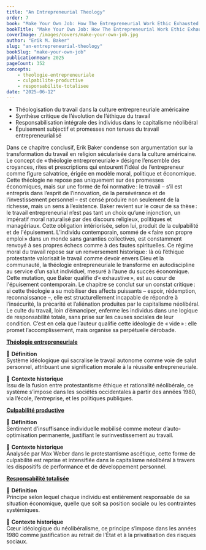 ```yaml
---
title: "An Entrepreneurial Theology"
order: 7
book: "Make Your Own Job: How The Entrepreneurial Work Ethic Exhausted America"
bookTitle: "Make Your Own Job: How The Entrepreneurial Work Ethic Exhausted America"
coverImage: /images/covers/make-your-own-job.jpg
author: "Erik M. Baker"
slug: "an-entrepreneurial-theology"
bookSlug: "make-your-own-job"
publicationYear: 2025
pageCount: 352
concepts:
    - theologie-entrepreneuriale
    - culpabilite-productive
    - responsabilite-totalisee
date: "2025-06-12"
---
```


<!--themes:start-->
- Théologisation du travail dans la culture entrepreneuriale américaine
- Synthèse critique de l’évolution de l’éthique du travail
- Responsabilisation intégrale des individus dans le capitalisme néolibéral
- Épuisement subjectif et promesses non tenues du travail entrepreneurialisé
<!--themes:end--> 

<!--summary:start-->
Dans ce chapitre conclusif, Erik Baker condense son argumentation sur la transformation du travail en religion sécularisée dans la culture américaine. Le concept de « théologie entrepreneuriale » désigne l’ensemble des croyances, rites et prescriptions qui entourent l’idéal de l’entrepreneur comme figure salvatrice, érigée en modèle moral, politique et économique. Cette théologie ne repose pas uniquement sur des promesses économiques, mais sur une forme de foi normative : le travail – s’il est entrepris dans l’esprit de l’innovation, de la persévérance et de l’investissement personnel – est censé produire non seulement de la richesse, mais un sens à l’existence.
Baker revient sur le cœur de sa thèse : le travail entrepreneurial n’est pas tant un choix qu’une injonction, un impératif moral naturalisé par des discours religieux, politiques et managériaux. Cette obligation intériorisée, selon lui, produit de la culpabilité et de l'épuisement. L’individu contemporain, sommé de « faire son propre emploi » dans un monde sans garanties collectives, est constamment renvoyé à ses propres échecs comme à des fautes spirituelles.
Ce régime moral du travail repose sur un renversement historique : là où l’éthique protestante valorisait le travail comme devoir envers Dieu et la communauté, la théologie entrepreneuriale le transforme en autodiscipline au service d’un salut individuel, mesuré à l’aune du succès économique. Cette mutation, que Baker qualifie d’« exhaustive », est au cœur de l'épuisement contemporain.
Le chapitre se conclut sur un constat critique : si cette théologie a su mobiliser des affects puissants – espoir, rédemption, reconnaissance –, elle est structurellement incapable de répondre à l’insécurité, la précarité et l’aliénation produites par le capitalisme néolibéral. Le culte du travail, loin d’émanciper, enferme les individus dans une logique de responsabilité totale, sans prise sur les causes sociales de leur condition. C’est en cela que l’auteur qualifie cette idéologie de « vide » : elle promet l’accomplissement, mais organise sa perpétuelle dérobade.

<!--summary:end-->

<!--concepts:start-->

[**Théologie entrepreneuriale**](/concepts/theologie-entrepreneuriale)

🔹 **Définition**  
Système idéologique qui sacralise le travail autonome comme voie de salut personnel, attribuant une signification morale à la réussite entrepreneuriale.

🔹 **Contexte historique**  
Issu de la fusion entre protestantisme éthique et rationalité néolibérale, ce système s’impose dans les sociétés occidentales à partir des années 1980, via l’école, l’entreprise, et les politiques publiques.

[**Culpabilité productive**](/concepts/culpabilite-productive)

🔹 **Définition**  
Sentiment d’insuffisance individuelle mobilisé comme moteur d’auto-optimisation permanente, justifiant le surinvestissement au travail.

🔹 **Contexte historique**  
Analysée par Max Weber dans le protestantisme ascétique, cette forme de culpabilité est reprise et intensifiée dans le capitalisme néolibéral à travers les dispositifs de performance et de développement personnel.

[**Responsabilité totalisée**](/concepts/responsabilite-totalisee)

🔹 **Définition**  
Principe selon lequel chaque individu est entièrement responsable de sa situation économique, quelle que soit sa position sociale ou les contraintes systémiques.

🔹 **Contexte historique**  
Cœur idéologique du néolibéralisme, ce principe s’impose dans les années 1980 comme justification au retrait de l’État et à la privatisation des risques sociaux.

<!--concepts:end-->
